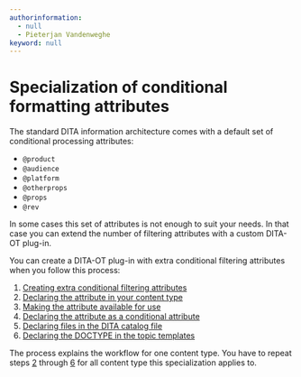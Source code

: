 ```yaml
---
authorinformation:
  - null
  - Pieterjan Vandenweghe
keyword: null
---
```


# Specialization of conditional formatting attributes

The standard DITA information architecture comes with a default set of conditional processing attributes:

* `@product`
* `@audience`
* `@platform`
* `@otherprops`
* `@props`
* `@rev`

In some cases this set of attributes is not enough to suit your needs. In that case you can extend the number of filtering attributes with a custom DITA-OT plug-in.

You can create a DITA-OT plug-in with extra conditional filtering attributes when you follow this process:

1. [Creating extra conditional filtering attributes](ta_creating_a_specialization_with_extra_conditional_filtering_attributes.md)
2. [Declaring the attribute in your content type](ta_adding_extra_filtering_attributes_to_topics.md)
3. [Making the attribute available for use](ta_making_the_attribute_available_to_use.md)
4. [Declaring the attribute as a conditional attribute](ta_declaring_the_attribute_as_a_conditional_attribute.md)
5. [Declaring files in the DITA catalog file](declaring_files_in_the_dita_catalog.md)
6. [Declaring the DOCTYPE in the topic templates](ta_declaring_the_doctype_in_the_topic_templates.md)

The process explains the workflow for one content type. You have to repeat steps [2](./#li_lfb_r2w_2lb) through [6](./#li_k44_r2w_2lb) for all content type this specialization applies to.

